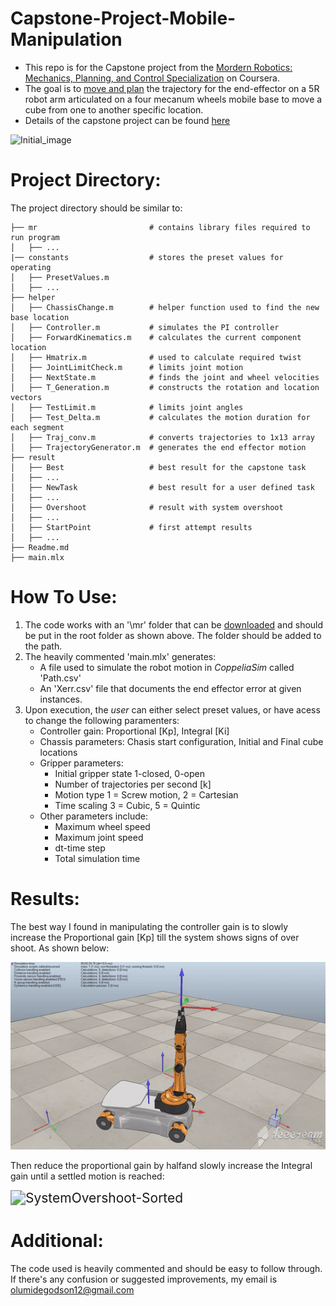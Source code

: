 # Capstone-Project-Mobile-Manipulation
* This repo is for the Capstone project from the [Mordern Robotics: Mechanics, Planning, and Control Specialization](https://www.coursera.org/specializations/modernrobotics) on Coursera.
* The goal is to [move and plan]() the trajectory for the end-effector on a 5R robot arm articulated on a four mecanum wheels mobile base to move a cube from one to another specific location.
* Details of the capstone project can be found [here](http://hades.mech.northwestern.edu/index.php/Mobile_Manipulation_Capstone)

![Initial_image](http://hades.mech.northwestern.edu/images/3/33/Yb-book.png)

# Project Directory:
The project directory should be similar to:
```
├── mr                         # contains library files required to run program
│   ├── ...
|── constants                  # stores the preset values for operating                   
│   ├── PresetValues.m
│   ├── ...
├── helper                     
│   ├── ChassisChange.m        # helper function used to find the new base location
│   ├── Controller.m           # simulates the PI controller   
│   ├── ForwardKinematics.m    # calculates the current component location
│   ├── Hmatrix.m              # used to calculate required twist
│   ├── JointLimitCheck.m      # limits joint motion
│   ├── NextState.m            # finds the joint and wheel velocities
│   ├── T_Generation.m         # constructs the rotation and location vectors 
│   ├── TestLimit.m            # limits joint angles
│   ├── Test_Delta.m           # calculates the motion duration for each segment
│   ├── Traj_conv.m            # converts trajectories to 1x13 array
│   ├── TrajectoryGenerator.m  # generates the end effector motion
├── result
│   ├── Best                   # best result for the capstone task
│   ├── ...
│   ├── NewTask                # best result for a user defined task
│   ├── ...
│   ├── Overshoot              # result with system overshoot
│   ├── ...
│   ├── StartPoint             # first attempt results
│   ├── ...
├── Readme.md
├── main.mlx
```

# How To Use:
1. The code works with an '\mr' folder that can be [downloaded](https://github.com/NxRLab/ModernRobotics) and should be put in the root folder as shown above. The folder should be added to the path.
2. The heavily commented 'main.mlx' generates:
	* A file used to simulate the robot motion in *CoppeliaSim* called 'Path.csv'
	* An 'Xerr.csv' file that documents the end effector error at given instances.
3. Upon execution, the *user* can either select preset values, or have acess to change the following paramenters:
	* Controller gain: Proportional [Kp], Integral [Ki]
	* Chassis parameters: Chasis start configuration, Initial and Final cube locations
	* Gripper parameters:
		* Initial gripper state 1-closed, 0-open
		* Number of trajectories per second [k]
		* Motion type 1 = Screw motion, 2 = Cartesian 
		* Time scaling 3 = Cubic, 5 = Quintic
	* Other parameters include:
		* Maximum wheel speed
		* Maximum joint speed
		* dt-time step
		* Total simulation time

# Results:
The best way I found in manipulating the controller gain is to slowly increase the Proportional gain [Kp] till the system shows signs of over shoot. As shown below:

![Overshoot_image](./result/Overshoot/Overshoot.gif)

Then reduce the proportional gain by halfand slowly increase the Integral gain until a settled motion is reached:

<img src="./result/NewTask/Overshoot-Sorted.gif" alt="SystemOvershoot-Sorted" style="zoom: 150%;"/>

# Additional:
The code used is heavily commented and should be easy to follow through. If there's any confusion or suggested improvements, my email is olumidegodson12@gmail.com

